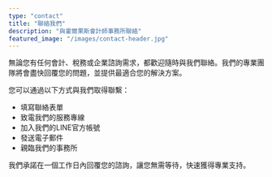 ```yaml
---
type: "contact"
title: "聯絡我們"
description: "與霍爾果斯會計師事務所聯絡"
featured_image: "/images/contact-header.jpg"
---
```


無論您有任何會計、稅務或企業諮詢需求，都歡迎隨時與我們聯絡。我們的專業團隊將會盡快回覆您的問題，並提供最適合您的解決方案。

您可以通過以下方式與我們取得聯繫：
* 填寫聯絡表單
* 致電我們的服務專線
* 加入我們的LINE官方帳號
* 發送電子郵件
* 親臨我們的事務所

我們承諾在一個工作日內回覆您的諮詢，讓您無需等待，快速獲得專業支持。
